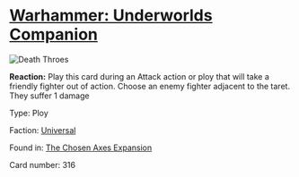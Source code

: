 # [Warhammer: Underworlds Companion](https://guidokessels.github.io/wh-underworlds)

  

![Death Throes](https://warhammerunderworlds.com/wp-content/uploads/sites/6/2018/02/316_ENG.png)

<b>Reaction:</b> Play this card during an Attack action or ploy that will take a friendly fighter out of action. Choose an enemy fighter adjacent to the taret. They suffer 1 damage

Type: Ploy

Faction: [Universal](https://guidokessels.github.io/wh-underworlds/factions/universal)

Found in: [The Chosen Axes Expansion](https://guidokessels.github.io/wh-underworlds/locations/the-chosen-axes-expansion)

Card number: 316
